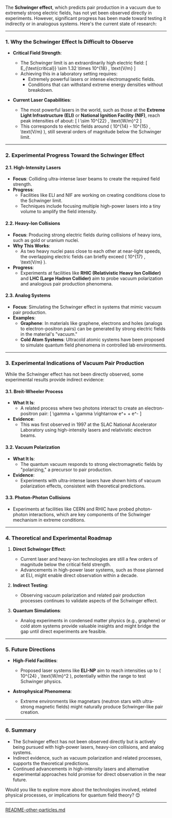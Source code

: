 The **Schwinger effect**, which predicts pair production in a vacuum due to extremely strong electric fields, has not yet been observed directly in experiments. However, significant progress has been made toward testing it indirectly or in analogous systems. Here's the current state of research:

---

### **1. Why the Schwinger Effect Is Difficult to Observe**
- **Critical Field Strength**:
  - The Schwinger limit is an extraordinarily high electric field:
    \[
    E_{\text{critical}} \sim 1.32 \times 10^{18} \, \text{V/m}
    \]
  - Achieving this in a laboratory setting requires:
    - Extremely powerful lasers or intense electromagnetic fields.
    - Conditions that can withstand extreme energy densities without breakdown.

- **Current Laser Capabilities**:
  - The most powerful lasers in the world, such as those at the **Extreme Light Infrastructure (ELI)** or **National Ignition Facility (NIF)**, reach peak intensities of about:
    \[
    I \sim 10^{22} \, \text{W/m}^2
    \]
  - This corresponds to electric fields around \( 10^{14} - 10^{15} \, \text{V/m} \), still several orders of magnitude below the Schwinger limit.

---

### **2. Experimental Progress Toward the Schwinger Effect**

#### **2.1. High-Intensity Lasers**
- **Focus**: Colliding ultra-intense laser beams to create the required field strength.
- **Progress**:
  - Facilities like ELI and NIF are working on creating conditions close to the Schwinger limit.
  - Techniques include focusing multiple high-power lasers into a tiny volume to amplify the field intensity.

#### **2.2. Heavy-Ion Collisions**
- **Focus**: Producing strong electric fields during collisions of heavy ions, such as gold or uranium nuclei.
- **Why This Works**:
  - As two heavy nuclei pass close to each other at near-light speeds, the overlapping electric fields can briefly exceed \( 10^{17} \, \text{V/m} \).
- **Progress**:
  - Experiments at facilities like **RHIC (Relativistic Heavy Ion Collider)** and **LHC (Large Hadron Collider)** aim to probe vacuum polarization and analogous pair production phenomena.

#### **2.3. Analog Systems**
- **Focus**: Simulating the Schwinger effect in systems that mimic vacuum pair production.
- **Examples**:
  - **Graphene**: In materials like graphene, electrons and holes (analogs to electron-positron pairs) can be generated by strong electric fields in the material's "vacuum."
  - **Cold Atom Systems**: Ultracold atomic systems have been proposed to simulate quantum field phenomena in controlled lab environments.

---

### **3. Experimental Indications of Vacuum Pair Production**
While the Schwinger effect has not been directly observed, some experimental results provide indirect evidence:

#### **3.1. Breit-Wheeler Process**
- **What It Is**:
  - A related process where two photons interact to create an electron-positron pair:
    \[
    \gamma + \gamma \rightarrow e^+ + e^-
    \]
- **Evidence**:
  - This was first observed in 1997 at the SLAC National Accelerator Laboratory using high-intensity lasers and relativistic electron beams.

#### **3.2. Vacuum Polarization**
- **What It Is**:
  - The quantum vacuum responds to strong electromagnetic fields by "polarizing," a precursor to pair production.
- **Evidence**:
  - Experiments with ultra-intense lasers have shown hints of vacuum polarization effects, consistent with theoretical predictions.

#### **3.3. Photon-Photon Collisions**
- Experiments at facilities like CERN and RHIC have probed photon-photon interactions, which are key components of the Schwinger mechanism in extreme conditions.

---

### **4. Theoretical and Experimental Roadmap**
1. **Direct Schwinger Effect**:
   - Current laser and heavy-ion technologies are still a few orders of magnitude below the critical field strength.
   - Advancements in high-power laser systems, such as those planned at ELI, might enable direct observation within a decade.

2. **Indirect Testing**:
   - Observing vacuum polarization and related pair production processes continues to validate aspects of the Schwinger effect.

3. **Quantum Simulations**:
   - Analog experiments in condensed matter physics (e.g., graphene) or cold atom systems provide valuable insights and might bridge the gap until direct experiments are feasible.

---

### **5. Future Directions**
- **High-Field Facilities**:
  - Proposed laser systems like **ELI-NP** aim to reach intensities up to \( 10^{24} \, \text{W/m}^2 \), potentially within the range to test Schwinger physics.

- **Astrophysical Phenomena**:
  - Extreme environments like magnetars (neutron stars with ultra-strong magnetic fields) might naturally produce Schwinger-like pair creation.

---

### **6. Summary**
- The Schwinger effect has not been observed directly but is actively being pursued with high-power lasers, heavy-ion collisions, and analog systems.
- Indirect evidence, such as vacuum polarization and related processes, supports the theoretical predictions.
- Continued advancements in high-intensity lasers and alternative experimental approaches hold promise for direct observation in the near future.

Would you like to explore more about the technologies involved, related physical processes, or implications for quantum field theory? 😊


---

[README-other-particles.md](https://t2m.io/Tm2oSUb)
